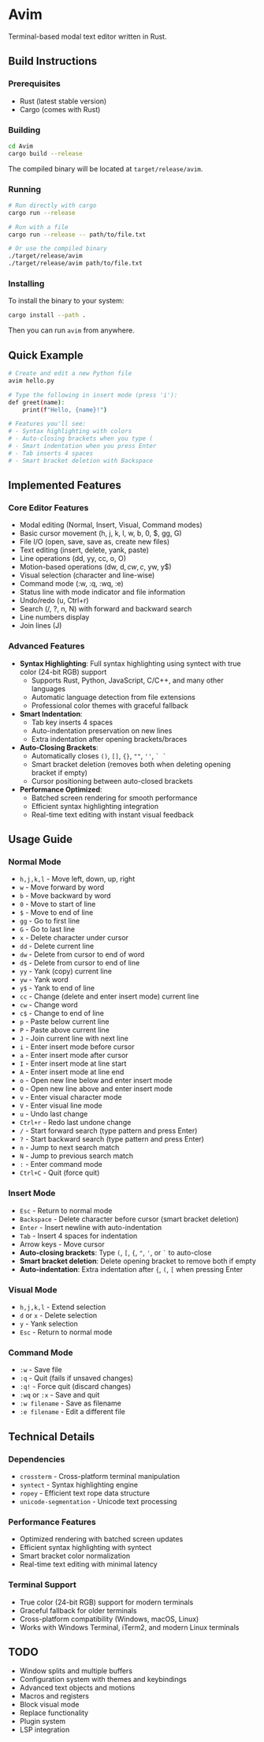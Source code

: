# Avim

Terminal-based modal text editor written in Rust.

## Build Instructions

### Prerequisites
- Rust (latest stable version)
- Cargo (comes with Rust)

### Building
```bash
cd Avim
cargo build --release
```

The compiled binary will be located at `target/release/avim`.

### Running
```bash
# Run directly with cargo
cargo run --release

# Run with a file
cargo run --release -- path/to/file.txt

# Or use the compiled binary
./target/release/avim
./target/release/avim path/to/file.txt
```

### Installing
To install the binary to your system:
```bash
cargo install --path .
```
Then you can run `avim` from anywhere.

## Quick Example

```bash
# Create and edit a new Python file
avim hello.py

# Type the following in insert mode (press 'i'):
def greet(name):
    print(f"Hello, {name}!")

# Features you'll see:
# - Syntax highlighting with colors
# - Auto-closing brackets when you type (
# - Smart indentation when you press Enter
# - Tab inserts 4 spaces
# - Smart bracket deletion with Backspace
```

## Implemented Features

### Core Editor Features
- Modal editing (Normal, Insert, Visual, Command modes)
- Basic cursor movement (h, j, k, l, w, b, 0, $, gg, G)
- File I/O (open, save, save as, create new files)
- Text editing (insert, delete, yank, paste)
- Line operations (dd, yy, cc, o, O)
- Motion-based operations (dw, d$, cw, c$, yw, y$)
- Visual selection (character and line-wise)
- Command mode (:w, :q, :wq, :e)
- Status line with mode indicator and file information
- Undo/redo (u, Ctrl+r)
- Search (/, ?, n, N) with forward and backward search
- Line numbers display
- Join lines (J)

### Advanced Features
- **Syntax Highlighting**: Full syntax highlighting using syntect with true color (24-bit RGB) support
  - Supports Rust, Python, JavaScript, C/C++, and many other languages
  - Automatic language detection from file extensions
  - Professional color themes with graceful fallback
- **Smart Indentation**: 
  - Tab key inserts 4 spaces
  - Auto-indentation preservation on new lines
  - Extra indentation after opening brackets/braces
- **Auto-Closing Brackets**: 
  - Automatically closes `()`, `[]`, `{}`, `""`, `''`, `` ` ` ``
  - Smart bracket deletion (removes both when deleting opening bracket if empty)
  - Cursor positioning between auto-closed brackets
- **Performance Optimized**:
  - Batched screen rendering for smooth performance
  - Efficient syntax highlighting integration
  - Real-time text editing with instant visual feedback

## Usage Guide

### Normal Mode
- `h,j,k,l` - Move left, down, up, right
- `w` - Move forward by word
- `b` - Move backward by word
- `0` - Move to start of line
- `$` - Move to end of line
- `gg` - Go to first line
- `G` - Go to last line
- `x` - Delete character under cursor
- `dd` - Delete current line
- `dw` - Delete from cursor to end of word
- `d$` - Delete from cursor to end of line
- `yy` - Yank (copy) current line
- `yw` - Yank word
- `y$` - Yank to end of line
- `cc` - Change (delete and enter insert mode) current line
- `cw` - Change word
- `c$` - Change to end of line
- `p` - Paste below current line
- `P` - Paste above current line
- `J` - Join current line with next line
- `i` - Enter insert mode before cursor
- `a` - Enter insert mode after cursor
- `I` - Enter insert mode at line start
- `A` - Enter insert mode at line end
- `o` - Open new line below and enter insert mode
- `O` - Open new line above and enter insert mode
- `v` - Enter visual character mode
- `V` - Enter visual line mode
- `u` - Undo last change
- `Ctrl+r` - Redo last undone change
- `/` - Start forward search (type pattern and press Enter)
- `?` - Start backward search (type pattern and press Enter)
- `n` - Jump to next search match
- `N` - Jump to previous search match
- `:` - Enter command mode
- `Ctrl+C` - Quit (force quit)

### Insert Mode
- `Esc` - Return to normal mode
- `Backspace` - Delete character before cursor (smart bracket deletion)
- `Enter` - Insert newline with auto-indentation
- `Tab` - Insert 4 spaces for indentation
- Arrow keys - Move cursor
- **Auto-closing brackets**: Type `(`, `[`, `{`, `"`, `'`, or `` ` `` to auto-close
- **Smart bracket deletion**: Delete opening bracket to remove both if empty
- **Auto-indentation**: Extra indentation after `{`, `(`, `[` when pressing Enter

### Visual Mode
- `h,j,k,l` - Extend selection
- `d` or `x` - Delete selection
- `y` - Yank selection
- `Esc` - Return to normal mode

### Command Mode
- `:w` - Save file
- `:q` - Quit (fails if unsaved changes)
- `:q!` - Force quit (discard changes)
- `:wq` or `:x` - Save and quit
- `:w filename` - Save as filename
- `:e filename` - Edit a different file

## Technical Details

### Dependencies
- `crossterm` - Cross-platform terminal manipulation
- `syntect` - Syntax highlighting engine
- `ropey` - Efficient text rope data structure
- `unicode-segmentation` - Unicode text processing

### Performance Features
- Optimized rendering with batched screen updates
- Efficient syntax highlighting with syntect
- Smart bracket color normalization
- Real-time text editing with minimal latency

### Terminal Support
- True color (24-bit RGB) support for modern terminals
- Graceful fallback for older terminals
- Cross-platform compatibility (Windows, macOS, Linux)
- Works with Windows Terminal, iTerm2, and modern Linux terminals

## TODO

- Window splits and multiple buffers
- Configuration system with themes and keybindings
- Advanced text objects and motions
- Macros and registers
- Block visual mode
- Replace functionality
- Plugin system
- LSP integration
